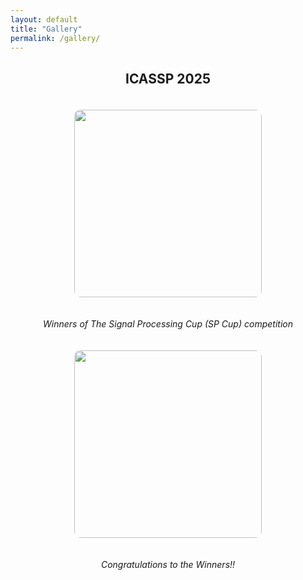```yaml
---
layout: default
title: "Gallery"
permalink: /gallery/
---
```


<h2 align="center">ICASSP 2025</h2>

<figure class="centered">
  <p align="center">
    <img src="{{ site.baseurl }}/images/photos/pic_1.jpeg" style="margin: 20px; width: 300px; border-radius: 10px;" />
  </p>
  <figcaption style="text-align: center; font-style: italic;">Winners of The Signal Processing Cup (SP Cup) competition</figcaption>
</figure>

<figure class="centered">
  <p align="center">
    <img src="{{ site.baseurl }}/images/photos/pic_2.jpeg" style="margin: 20px; width: 300px; border-radius: 10px;" />
  </p>
  <figcaption style="text-align: center; font-style: italic;">Congratulations to the Winners!!</figcaption>
</figure>
